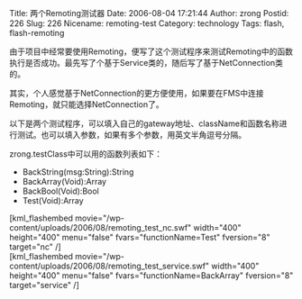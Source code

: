 Title: 两个Remoting测试器
Date: 2006-08-04 17:21:44
Author: zrong
Postid: 226
Slug: 226
Nicename: remoting-test
Category: technology
Tags: flash, flash-remoting

<style>.swf{border:1px solid black;width:400;height:400;margin:0 auto;}</style>
由于项目中经常要使用Remoting，便写了这个测试程序来测试Remoting中的函数执行是否成功。最先写了个基于Service类的，随后写了基于NetConnection类的。

其实，个人感觉基于NetConnection的更方便使用，如果要在FMS中连接Remoting，就只能选择NetConnection了。

以下是两个测试程序，可以填入自己的gateway地址、className和函数名称进行测试。也可以填入参数，如果有多个参数，用英文半角逗号分隔。

zrong.testClass中可以用的函数列表如下：<!--more-->

-   BackString(msg:String):String
-   BackArray(Void):Array
-   BackBool(Void):Bool
-   Test(Void):Array

[kml\_flashembed
movie="/wp-content/uploads/2006/08/remoting\_test\_nc.swf" width="400"
height="400" menu="false" fvars="functionName=Test" fversion="8"
target="nc" /]  
[kml\_flashembed
movie="/wp-content/uploads/2006/08/remoting\_test\_service.swf"
width="400" height="400" menu="false" fvars="functionName=BackArray"
fversion="8" target="service" /]

